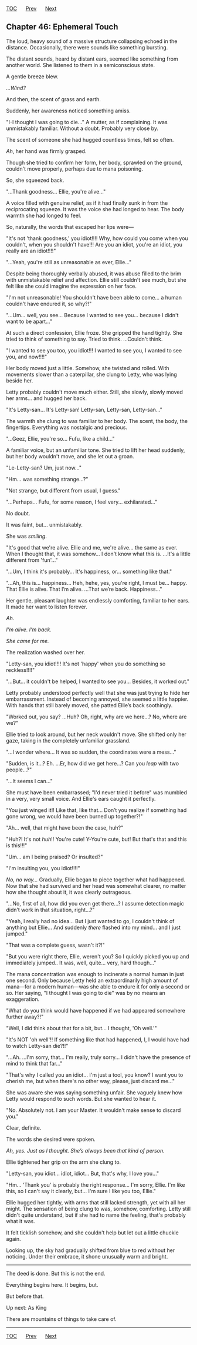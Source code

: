 [TOC](../readme.md)&nbsp;&nbsp;&nbsp;&nbsp;&nbsp;&nbsp;[Prev](index_split_020.md)&nbsp;&nbsp;&nbsp;&nbsp;&nbsp;&nbsp;[Next](index_split_022.md)



## Chapter 46: Ephemeral Touch

The loud, heavy sound of a massive structure collapsing echoed in the
distance. Occasionally, there were sounds like something bursting.

The distant sounds, heard by distant ears, seemed like something from
another world. She listened to them in a semiconscious state.

A gentle breeze blew.

*...Wind?*

And then, the scent of grass and earth.

Suddenly, her awareness noticed something amiss.

"I-I thought I was going to die..." A mutter, as if complaining. It was
unmistakably familiar. Without a doubt. Probably very close by.

The scent of someone she had hugged countless times, felt so often.

*Ah*, her hand was firmly grasped.

Though she tried to confirm her form, her body, sprawled on the ground,
couldn't move properly, perhaps due to mana poisoning.

So, she squeezed back.

"...Thank goodness... Ellie, you're alive..."

A voice filled with genuine relief, as if it had finally sunk in from
the reciprocating squeeze. It was the voice she had longed to hear. The
body warmth she had longed to feel.

So, naturally, the words that escaped her lips were—

"It's not 'thank goodness,' you idiot!!!! Why, how could you come when
you couldn't, when you shouldn't have!!! Are you an idiot, you're an
idiot, you really are an idiot!!!!"

"...Yeah, you're still as unreasonable as ever, Ellie..."

Despite being thoroughly verbally abused, it was abuse filled to the
brim with unmistakable relief and affection. Ellie still couldn't see
much, but she felt like she could imagine the expression on her face.

"I'm not unreasonable! You shouldn't have been able to come... a human
couldn't have endured it, so why?!"

"...Um... well, you see... Because I wanted to see you... because I
didn't want to be apart..."

At such a direct confession, Ellie froze. She gripped the hand tightly.
She tried to think of something to say. Tried to think. ...Couldn't
think.

"I wanted to see you too, you idiot!!! I wanted to see you, I wanted to
see you, and now!!!!"

Her body moved just a little. Somehow, she twisted and rolled. With
movements slower than a caterpillar, she clung to Letty, who was lying
beside her.

Letty probably couldn't move much either. Still, she slowly, slowly
moved her arms... and hugged her back.

"It's Letty-san... It's Letty-san! Letty-san, Letty-san, Letty-san..."

The warmth she clung to was familiar to her body. The scent, the body,
the fingertips. Everything was nostalgic and precious.

"...Geez, Ellie, you're so... Fufu, like a child..."

A familiar voice, but an unfamiliar tone. She tried to lift her head
suddenly, but her body wouldn't move, and she let out a groan.

"Le-Letty-san? Um, just now..."

"Hm... was something strange...?"

"Not strange, but different from usual, I guess."

"...Perhaps... Fufu, for some reason, I feel very... exhilarated..."

No doubt.

It was faint, but... unmistakably.

She was *smiling*.

"It's good that we're alive. Ellie and me, we're alive... the same as
ever. When I thought that, it was somehow... I don't know what this is.
...It's a little different from 'fun'..."

"...Um, I think it's probably… It's happiness, or... something like
that."

"...Ah, this is... happiness... Heh, hehe, yes, you're right, I must
be... happy. That Ellie is alive. That I’m alive. ...That we’re back.
Happiness..."

Her gentle, pleasant laughter was endlessly comforting, familiar to her
ears. It made her want to listen forever.

*Ah.*

*I’m alive. I’m back.*

*She came for me.*

The realization washed over her.

"Letty-san, you idiot!!!! It's not 'happy' when you do something so
reckless!!!!"

"...But... it couldn't be helped, I wanted to see you... Besides, it
worked out."

Letty probably understood perfectly well that she was just trying to
hide her embarrassment. Instead of becoming annoyed, she seemed a little
happier. With hands that still barely moved, she patted Ellie’s back
soothingly.

"Worked out, you say? ...Huh? Oh, right, why are we here...? No, where
are we?"

Ellie tried to look around, but her neck wouldn't move. She shifted only
her gaze, taking in the completely unfamiliar grassland.

"...I wonder where... It was so sudden, the coordinates were a mess..."

"Sudden, is it...? Eh. ...Er, how did we get here...? Can you *leap*
with two people...?"

"...It seems I can..."

She must have been embarrassed; "I'd never tried it before" was mumbled
in a very, very small voice. And Ellie's ears caught it perfectly.

"You just winged it!! Like that, like that... Don’t you realize if
something had gone wrong, we would have been burned up together?!"

"Ah... well, that might have been the case, huh?"

"Huh?! It's not *huh*!! You're cute! Y-You're cute, but! But that's that
and this is this!!!"

"Um... am I being praised? Or insulted?"

"I'm insulting you, you idiot!!!!"

*No, no way…* Gradually, Ellie began to piece together what had
happened. Now that she had survived and her head was somewhat clearer,
no matter how she thought about it, it was clearly outrageous.

"...No, first of all, how did you even get there...? I assume detection
magic didn’t work in that situation, right...?"

"Yeah, I really had no idea... But I just wanted to go, I couldn't think
of anything but Ellie... And suddenly *there* flashed into my mind...
and I just jumped."

"That was a complete guess, wasn't it?!"

"But you were right there, Ellie, weren't you? So I quickly picked you
up and immediately jumped.. It was, well, quite... very, hard though..."

The mana concentration was enough to incinerate a normal human in just
one second. Only because Letty held an extraordinarily high amount of
mana—for a modern human—was she able to endure it for only a second or
so. Her saying, "I thought I was going to die" was by no means an
exaggeration.

"What do you think would have happened if we had appeared somewhere
further away?!"

"Well, I did think about that for a bit, but... I thought, 'Oh well.'"

"It's NOT 'oh well'!! If something like that had happened, I, I would
have had to watch Letty-san die?!!"

"...Ah. ...I'm sorry, that... I'm really, truly sorry... I didn't have
the presence of mind to think that far..."

"That's why I called you an idiot... I'm just a tool, you know? I want
you to cherish me, but when there's no other way, please, just discard
me..."

She was aware she was saying something unfair. She vaguely knew how
Letty would respond to such words. But she wanted to hear it.

"No. Absolutely not. I am your Master. It wouldn't make sense to discard
you."

Clear, definite.

The words she desired were spoken.

*Ah, yes. Just as I thought. She’s always been that kind of person.*

Ellie tightened her grip on the arm she clung to.

"Letty-san, you idiot... idiot, idiot... But, that's why, I love you..."

"Hm... 'Thank you' is probably the right response... I'm sorry, Ellie.
I'm like this, so I can't say it clearly, but... I'm sure I like you
too, Ellie."

Ellie hugged her tightly, with arms that still lacked strength, yet with
all her might. The sensation of being clung to was, somehow, comforting.
Letty still didn't quite understand, but if she had to name the feeling,
that's probably what it was.

It felt ticklish somehow, and she couldn't help but let out a little
chuckle again.

Looking up, the sky had gradually shifted from blue to red without her
noticing. Under their embrace, it shone unusually warm and bright.

------------------------------------------------------------------------

The deed is done. But this is not the end.

Everything begins here. It begins, but.

But before that.

Up next: As King

There are mountains of things to take care of.


---
[TOC](../readme.md)&nbsp;&nbsp;&nbsp;&nbsp;&nbsp;&nbsp;[Prev](index_split_020.md)&nbsp;&nbsp;&nbsp;&nbsp;&nbsp;&nbsp;[Next](index_split_022.md)

